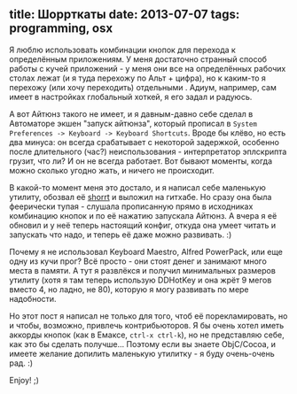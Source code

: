 title: Шоррткаты
date: 2013-07-07
tags: programming, osx
----

Я люблю использовать комбинации кнопок для перехода к определëнным
приложениям. У меня достаточно странный способ работы с кучей приложений - у
меня они все на определëнных рабочих столах лежат (и я туда перехожу по Альт +
цифра), но к каким-то я перехожу (или хочу переходить) отдельными . Адиум,
например, сам имеет в настройках глобальный хоткей, я его задал и радуюсь.

А вот Айтюнз такого не имеет, и я давным-давно себе сделал в Автоматоре экшен
"запуск айтюнза", который прописал в `System Preferences -> Keyboard -> Keyboard
Shortcuts`. Вроде бы клëво, но есть два минуса: он всегда срабатывает с
некоторой задержкой, особенно после длительного (час?) неиспользования -
интерпретатор эплскрипта грузит, что ли? И он не всегда работает. Вот бывают
моменты, когда можно сколько угодно жать, и ничего не происходит.

В какой-то момент меня это достало, и я написал себе маленькую утилиту, обозвал
еë [shorrt][] и выложил на гитхабе. Но сразу она была феерически тупая - слушала
прописанную прямо в исходниках комбинацию кнопок и по еë нажатию запускала
Айтюнз. А вчера я еë обновил и у неë теперь настоящий конфиг, откуда она умеет
читать и запускать что надо, и теперь еë даже можно развивать. :)

[shorrt]: http://github.com/piranha/shorrt/

Почему я не использовал Keyboard Maestro, Alfred PowerPack, или еще одну из кучи
прог? Всë просто - они стоят денег и занимают много места в памяти. А тут я
развлëкся и получил минимальных размеров утилиту (хотя я там теперь использую
DDHotKey и она жрëт 9 мегов вместо 4, но ладно, не 80), которую я могу развивать
по мере надобности.

Но этот пост я написал не только для того, чтоб еë порекламировать, но и чтобы,
возможно, привлечь контрибьюторов. Я бы очень хотел иметь аккорды кнопок (как в
Емаксе, `ctrl-x ctrl-k`), но не представляю себе, как это бы сделать
получше... Поэтому если вы знаете ObjC/Cocoa, и имеете желание допилить
маленькую утилитку - я буду очень-очень рад. :)

Enjoy! ;)
